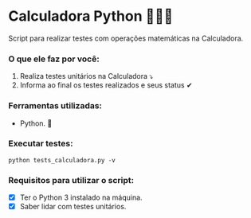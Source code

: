 # Calculadora Python 👨🏻‍🏫
Script para realizar testes com operações matemáticas na Calculadora.

### O que ele faz por você:
1. Realiza testes unitários na Calculadora ⤵
2. Informa ao final os testes realizados e seus status ✔

### Ferramentas utilizadas:
- Python. 🐍

### Executar testes:
<code>python tests_calculadora.py -v</code>

### Requisitos para utilizar o script:
- [x] Ter o Python 3 instalado na máquina.
- [x] Saber lidar com testes unitários.
